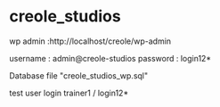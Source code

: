 # creole_studios

wp admin :http://localhost/creole/wp-admin

username : 	admin@creole-studios
password : login12*

Database file "creole_studios_wp.sql" 


test user login
trainer1 / login12*

